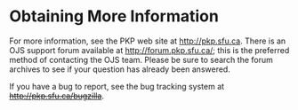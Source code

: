 # Obtaining More Information

For more information, see the PKP web site at http://pkp.sfu.ca. There is an OJS support forum available at http://forum.pkp.sfu.ca/; this is the preferred method of contacting the OJS team. Please be sure to search the forum archives to see if your question has already been answered.

If you have a bug to report, see the bug tracking system at <s>http://pkp.sfu.ca/bugzilla</s>.

